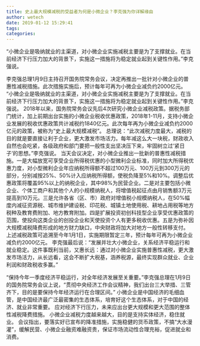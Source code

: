 ```yaml
---
title: 史上最大规模减税的受益者为何是小微企业？李克强为你详解缘由
author: wetech
date: 2019-01-12 15:29:41
tags: 
categories: 
---
```

“小微企业是吸纳就业的主渠道，对小微企业实施减税主要是为了支撑就业。在当前经济下行压力加大的背景下，实施这一措施将为稳定就业起到关键性作用。”李克强说。
<!-- more -->
李克强总理1月9日主持召开国务院常务会议，决定再推出一批针对小微企业的普惠性减税措施。此次措施实施后，预计每年可再为小微企业减负约2000亿元。
“小微企业是吸纳就业的主渠道，对小微企业实施减税主要是为了支撑就业。在当前经济下行压力加大的背景下，实施这一措施将为稳定就业起到关键性作用。”李克强说。
2018年以来，国务院常务会议先后4次研究小微企业减税政策。据税务部门统计，加上前期出台实施的小微企业税收优惠政策，2018年1-11月，支持小微企业发展的税收优惠政策共计减税约1840亿元。此次每年再为小微企业减负约2000亿元的政策，被称为“史上最大规模减税”。
总理说：“此次减税力度最大，减税的目的就是要直接让利于企业，更大激发市场活力。每年减这么大一块税，财政收入自然也会吃紧，各级政府和部门要把一般性支出坚决压下来，牢固树立过‘紧日子’的思想。”李克强说。
当天会议决定，对小微企业推出一批新的普惠性减税措施。一是大幅放宽可享受企业所得税优惠的小型微利企业标准，同时加大所得税优惠力度，对小型微利企业年应纳税所得额不超过100万元、100万元到300万元的部分，分别减按25%、50%计入应纳税所得额，使税负降至5%和10%。调整后优惠政策将覆盖95%以上的纳税企业，其中98%为民营企业。二是对主要包括小微企业、个体工商户和其他个人的小规模纳税人，将增值税起征点由月销售额3万元提高到10万元。三是允许各省（区、市）政府对增值税小规模纳税人，在50%幅度内减征资源税、城市维护建设税、印花税、城镇土地使用税、耕地占用税等地方税种及教育费附加、地方教育附加。四是扩展投资初创科技型企业享受优惠政策的范围，使投向这类企业的创投企业和天使投资个人有更多税收优惠。五是为弥补因大规模减税降费形成的地方财力缺口，中央财政将加大对地方一般性转移支付。
上述减税政策可追溯至今年1月1日，实施期限暂定三年，预计每年可再为小微企业减负约2000亿元。
李克强最后说：“发展并壮大小微企业，关系经济平稳运行和就业稳定。这件事既利当前，又惠长远：通过对小微企业实施普惠性减税，更大激发市场活力，从长远看，这会不断扩大税基，涵养税源，最终实现群众就业、企业利润和财政税收多赢。”
 
 
“保持今年一季度经济平稳运行，对全年经济发展至关重要。”李克强总理在1月9日的国务院常务会议上说，“贯彻中央经济工作会议精神，我们出台三大举措、三管齐下，目的是要保持今年经济运行在合理区间。”
小微企业是中国经济的毛细血管，是中国经济最广泛最密集的生态体系，培育好这个生态体系，对于中国的经济、就业非常重要。
应对经济下行压力，未来应出台更大规模和更大范围的整体性减税降费措施。
小微企业减税力度越来越大，目的是支持实体经济，稳住就业。
会议指出，要落实好已宣布的降准措施，实施稳健的货币政策，不搞“大水漫灌”，缓解民营、小微企业融资难融资贵，保证市场流动性合理充裕，促进就业和消费。
